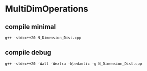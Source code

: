 # MultiDimOperations
## compile minimal
~~~
g++ -std=c++20 N_Dimension_Dist.cpp
~~~
## compile debug
~~~
g++ -std=c++20 -Wall -Wextra -Wpedantic -g N_Dimension_Dist.cpp
~~~
